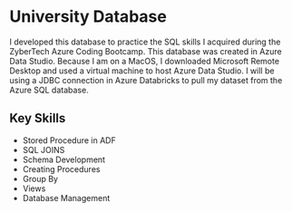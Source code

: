 # University Database

I developed this database to practice the SQL skills I acquired during the ZyberTech Azure Coding Bootcamp. This database was created in Azure Data Studio. Because I am on a MacOS, I downloaded Microsoft Remote Desktop and used a virtual machine to host Azure Data Studio. I will be using a JDBC connection in Azure Databricks to pull my dataset from the Azure SQL database.

## Key Skills
* Stored Procedure in ADF
* SQL JOINS
* Schema Development
* Creating Procedures
* Group By
* Views
* Database Management
